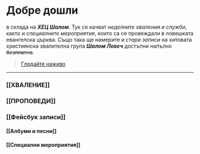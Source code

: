 # Добре дошли 
в склада на ***ХЕЦ Шалом***. Тук се качват *неделните хваления и служби*, както и *специалните мероприятия*, които са се провеждали в ловешката евангелска църква. Също така ще намерите и *стари записи* на хитовата християнска хвалителна група ***Шалом Ловеч*** достъпни напълно ~~безплатно~~.
>[Гледайте наживо](https://www.facebook.com/Shalom.Church.Lovech/live)
---
### [[ХВАЛЕНИЕ]]
 ### [[ПРОПОВЕДИ]]
 ### [[Фейсбук записи]]

 #### [[Албуми и песни]]
 #### [[Специални мероприятия]]
